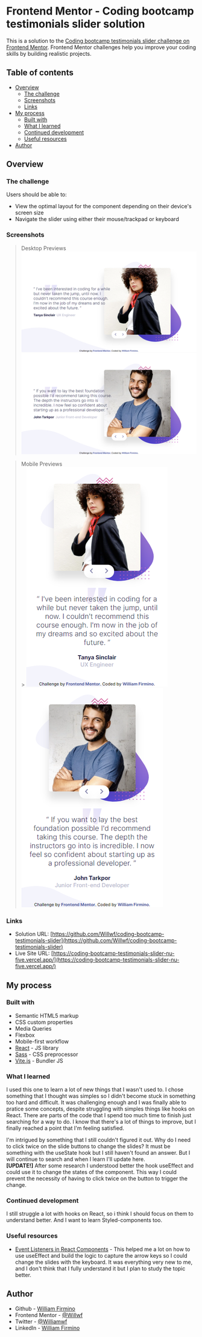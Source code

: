 # Frontend Mentor - Coding bootcamp testimonials slider solution

This is a solution to the [Coding bootcamp testimonials slider challenge on Frontend Mentor](https://www.frontendmentor.io/challenges/coding-bootcamp-testimonials-slider-4FNyLA8JL). Frontend Mentor challenges help you improve your coding skills by building realistic projects.

## Table of contents

- [Overview](#overview)
  - [The challenge](#the-challenge)
  - [Screenshots](#screenshots)
  - [Links](#links)
- [My process](#my-process)
  - [Built with](#built-with)
  - [What I learned](#what-i-learned)
  - [Continued development](#continued-development)
  - [Useful resources](#useful-resources)
- [Author](#author)

## Overview

### The challenge

Users should be able to:

- View the optimal layout for the component depending on their device's screen size
- Navigate the slider using either their mouse/trackpad or keyboard

### Screenshots

> Desktop Previews
> ![](./public/screenshots/desktop-design-slide-1.png) ![](./public/screenshots/desktop-design-slide-2.png)

> Mobile Previews <br /> > ![](./public/screenshots/mobile-design-slide-1.png) ![](./public/screenshots/mobile-design-slide-2.png)

### Links

- Solution URL: [https://github.com/Willwf/coding-bootcamp-testimonials-slider](https://github.com/Willwf/coding-bootcamp-testimonials-slider)
- Live Site URL: [https://coding-bootcamp-testimonials-slider-nu-five.vercel.app/](https://coding-bootcamp-testimonials-slider-nu-five.vercel.app/)

## My process

### Built with

- Semantic HTML5 markup
- CSS custom properties
- Media Queries
- Flexbox
- Mobile-first workflow
- [React](https://reactjs.org/) - JS library
- [Sass](https://sass-lang.com/) - CSS preprocessor
- [Vite.js](https://vitejs.dev/) - Bundler JS

### What I learned

I used this one to learn a lot of new things that I wasn't used to. I chose something that I thought was simples so I didn't become stuck in something too hard and difficult. It was challenging enough and I was finally able to pratice some concepts, despite struggling with simples things like hooks on React. There are parts of the code that I spend too much time to finish just searching for a way to do. I know that there's a lot of things to improve, but I finally reached a point that I'm feeling satisfied.

I'm intrigued by something that I still couldn't figured it out. Why do I need to click twice on the slide buttons to change the slides? It must be something with the useState hook but I still haven't found an answer. But I will continue to search and when I learn I'll update here.  
<strong>[UPDATE!]</strong> After some research I understood better the hook useEffect and could use it to change the states of the component. This way I could prevent the necessity of having to click twice on the button to trigger the change.

### Continued development

I still struggle a lot with hooks on React, so i think I should focus on them to understand better. And I want to learn Styled-components too.

### Useful resources

- [Event Listeners in React Components](https://www.pluralsight.com/guides/event-listeners-in-react-components) - This helped me a lot on how to use useEffect and build the logic to capture the arrow keys so I could change the slides with the keyboard. It was everything very new to me, and I don't think that I fully understand it but I plan to study the topic better.

## Author

- Github - [William Firmino](https://github.com/Willwf)
- Frontend Mentor - [@Willwf](https://www.frontendmentor.io/profile/Willwf)
- Twitter - [@Williamwf](https://www.twitter.com/Williamwf)
- LinkedIn - [William Firmino](https://www.linkedin.com/in/williamfirmino/)
